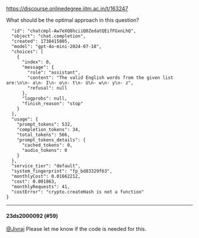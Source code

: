 https://discourse.onlinedegree.iitm.ac.in/t/163247

What should be the optimal approach in this question?</p>
<pre data-code-wrap="JSON"><code class="lang-JSON">  "id": "chatcmpl-Aw7eXQ8hciiQ0ZedatQEifFGxnLhQ",
  "object": "chat.completion",
  "created": 1738415805,
  "model": "gpt-4o-mini-2024-07-18",
  "choices": [
    {
      "index": 0,
      "message": {
        "role": "assistant",
        "content": "The valid English words from the given list are:\n\n- a\n- I\n- o\n- t\n- U\n- w\n- y\n- z",
        "refusal": null
      },
      "logprobs": null,
      "finish_reason": "stop"
    }
  ],
  "usage": {
    "prompt_tokens": 532,
    "completion_tokens": 34,
    "total_tokens": 566,
    "prompt_tokens_details": {
      "cached_tokens": 0,
      "audio_tokens": 0
    }
  },
  "service_tier": "default",
  "system_fingerprint": "fp_bd83329f63",
  "monthlyCost": 0.01662212,
  "cost": 0.001863,
  "monthlyRequests": 41,
  "costError": "crypto.createHash is not a function"
}
</code></pre><hr>

<h4>23ds2000092 (#59)</h4>
<p><a class="mention" href="/u/jivraj">@Jivraj</a> Please let me know if the code is needed for this.
